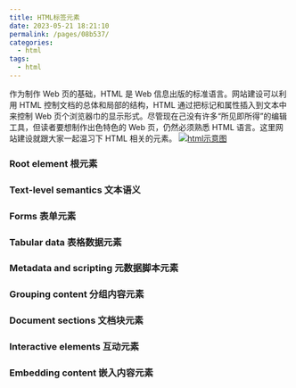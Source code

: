 ```yaml
---
title: HTML标签元素
date: 2023-05-21 18:21:10
permalink: /pages/08b537/
categories:
  - html
tags:
  - html
---
```


作为制作 Web 页的基础，HTML 是 Web 信息出版的标准语言。网站建设可以利用 HTML 控制文档的总体和局部的结构，HTML 通过把标记和属性插入到文本中来控制 Web 页个浏览器巾的显示形式。尽管现在己没有许多“所见即所得”的编辑工具，但读者要想制作出色特色的 Web 页，仍然必须熟悉 HTML 语言。这里网站建设就跟大家一起温习下 HTML 相关的元素。
[![html示意图](~@pub/html/html002.png)](https://www.xuanfengge.com/funny/html5/element/)

### Root element 根元素

### Text-level semantics 文本语义

### Forms 表单元素

### Tabular data 表格数据元素

### Metadata and scripting 元数据脚本元素

### Grouping content 分组内容元素

### Document sections 文档块元素

### Interactive elements 互动元素

### Embedding content 嵌入内容元素

